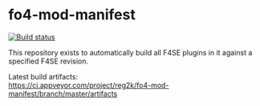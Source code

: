 # fo4-mod-manifest
[![Build status](https://ci.appveyor.com/api/projects/status/github/reg2k/fo4-mod-manifest?branch=master&svg=true)](https://ci.appveyor.com/project/reg2k/fo4-mod-manifest)

This repository exists to automatically build all F4SE plugins in it against a specified F4SE revision.

Latest build artifacts:  
https://ci.appveyor.com/project/reg2k/fo4-mod-manifest/branch/master/artifacts
